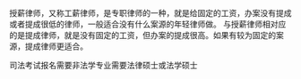 授薪律师，又称工薪律师，是专职律师的一种，就是给固定的工资，办案没有提成或者提成很低的律师，一般适合没有什么案源的年轻律师做。
与授薪律师相对应的是提成律师，就是没有固定的工资，但办案的提成很高。如果有较为固定的案源，提成律师更适合。

司法考试报名需要非法学专业需要法律硕士或法学硕士
